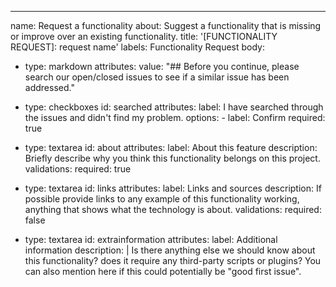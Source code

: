 ---
name: Request a functionality
about: Suggest a functionality that is missing or improve over an existing functionality.
title: '[FUNCTIONALITY REQUEST]: request name'
labels: Functionality Request
body:
  - type: markdown
    attributes:
      value: "## Before you continue, please search our open/closed issues to see if a similar issue has been addressed."

  - type: checkboxes
    id: searched
    attributes:
      label: I have searched through the issues and didn't find my problem.
      options:
        - label: Confirm
          required: true

  - type: textarea
    id: about
    attributes:
      label: About this feature
      description: Briefly describe why you think this functionality belongs on this project.
    validations:
      required: true

  - type: textarea
    id: links
    attributes:
      label: Links and sources
      description: If possible provide links to any example of this functionality working, anything that shows what the technology is about.
    validations:
      required: false

  - type: textarea
    id: extrainformation
    attributes:
      label: Additional information
      description: |
        Is there anything else we should know about this functionality? does it require any third-party scripts or plugins?
        You can also mention here if this could potentially be "good first issue".

